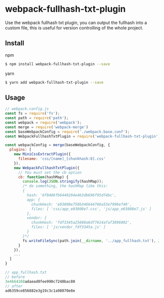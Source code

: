 # webpack-fullhash-txt-plugin
Use the webpack fullhash txt plugin, you can output the fullhash into a custom file, this is useful for version controlling of the whole project.

## Install
npm
```bash
$ npm install webpack-fullhash-txt-plugin --save 
```
yarn
```bash
$ yarn add webpack-fullhash-txt-plugin --save
```

## Usage
```javascript
// webpack.config.js
const fs = require('fs');
const path = require('path');
const webpack = require('webpack');
const merge = require('webpack-merge')
const baseWebpackConfig = require('./webpack.base.conf');
const WebpackFullhashTxtPlugin = require('webpack-fullhash-txt-plugin');

const webpackConfig = merge(baseWebpackConfig, {
  plugins: [
    new MiniCssExtractPlugin({
      filename: 'css/[name]_[chunkhash:8].css'
    }),
    new WebpackFullhashTxtPlugin({
      // You must set the cb option
      cb: function(hashMap) {
        console.log(JSON.stringify(hashMap));
        /* do something, the hashMap like this:
        {
          hash: '6f0486fb6449204e4b3db696f95df4bc',
          app: {
            chunkHash: 'e03808e758b346644766a53e7996ef40',
            files: [ 'css/app_e03808e7.css', 'js/app_e03808e7.js' ]
          },
          vendor: {
            chunkHash: 'fdf3345a25608a6df7614afaf3896002',
            files: [ 'js/vendor_fdf3345a.js' ]
          }
        }*/
        fs.writeFileSync(path.join(__dirname, '../app_fullhash.txt'), JSON.stringify(hashMap));
      }
    }),
    ...
  ]
}

// app_fullhash.txt
// before
3e4664288adaead0fee990c7240bac80
// after
ad6359ce856882e3g19c3c1a98070e8e
```